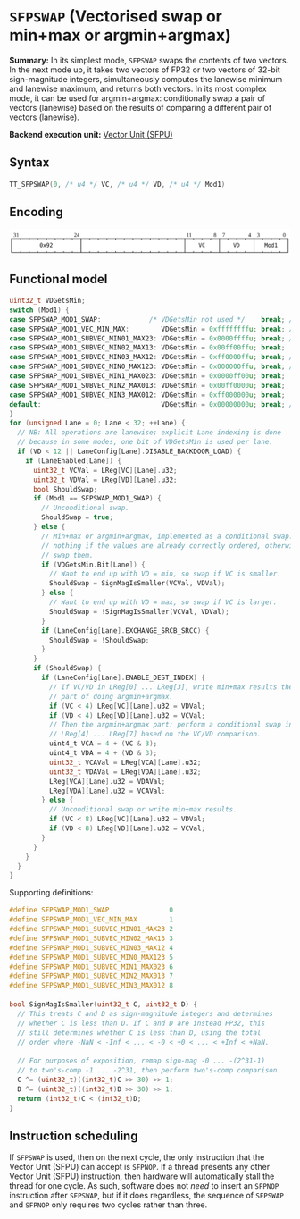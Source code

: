 # `SFPSWAP` (Vectorised swap or min+max or argmin+argmax)

**Summary:** In its simplest mode, `SFPSWAP` swaps the contents of two vectors. In the next mode up, it takes two vectors of FP32 or two vectors of 32-bit sign-magnitude integers, simultaneously computes the lanewise minimum and lanewise maximum, and returns both vectors. In its most complex mode, it can be used for argmin+argmax: conditionally swap a pair of vectors (lanewise) based on the results of comparing a different pair of vectors (lanewise).

**Backend execution unit:** [Vector Unit (SFPU)](VectorUnit.md)

## Syntax

```c
TT_SFPSWAP(0, /* u4 */ VC, /* u4 */ VD, /* u4 */ Mod1)
```

## Encoding

![](../../../Diagrams/Out/Bits32_SFPSWAP.svg)

## Functional model

```c
uint32_t VDGetsMin;
switch (Mod1) {
case SFPSWAP_MOD1_SWAP:            /* VDGetsMin not used */    break; // Unconditional swap of VD and VC.
case SFPSWAP_MOD1_VEC_MIN_MAX:        VDGetsMin = 0xffffffffu; break; // In all lanes, VD = min and VC = max.
case SFPSWAP_MOD1_SUBVEC_MIN01_MAX23: VDGetsMin = 0x0000ffffu; break; // In first 16 lanes, VD = min and VC = max, opposite in last 16 lanes.
case SFPSWAP_MOD1_SUBVEC_MIN02_MAX13: VDGetsMin = 0x00ff00ffu; break;
case SFPSWAP_MOD1_SUBVEC_MIN03_MAX12: VDGetsMin = 0xff0000ffu; break; // In first 8 lanes and last 8 lanes, VD = min and VC = max, opposite in middle 16 lanes.
case SFPSWAP_MOD1_SUBVEC_MIN0_MAX123: VDGetsMin = 0x000000ffu; break; // In first 8 lanes, VD = min and VC = max, opposite in other 24 lanes.
case SFPSWAP_MOD1_SUBVEC_MIN1_MAX023: VDGetsMin = 0x0000ff00u; break;
case SFPSWAP_MOD1_SUBVEC_MIN2_MAX013: VDGetsMin = 0x00ff0000u; break;
case SFPSWAP_MOD1_SUBVEC_MIN3_MAX012: VDGetsMin = 0xff000000u; break;
default:                              VDGetsMin = 0x00000000u; break; // In all lanes, VD = max and VC = min.
}
for (unsigned Lane = 0; Lane < 32; ++Lane) {
  // NB: All operations are lanewise; explicit Lane indexing is done
  // because in some modes, one bit of VDGetsMin is used per lane.
  if (VD < 12 || LaneConfig[Lane].DISABLE_BACKDOOR_LOAD) {
    if (LaneEnabled[Lane]) {
      uint32_t VCVal = LReg[VC][Lane].u32;
      uint32_t VDVal = LReg[VD][Lane].u32;
      bool ShouldSwap;
      if (Mod1 == SFPSWAP_MOD1_SWAP) {
        // Unconditional swap.
        ShouldSwap = true;
      } else {
        // Min+max or argmin+argmax, implemented as a conditional swap: do
        // nothing if the values are already correctly ordered, otherwise
        // swap them.
        if (VDGetsMin.Bit[Lane]) {
          // Want to end up with VD = min, so swap if VC is smaller.
          ShouldSwap = SignMagIsSmaller(VCVal, VDVal);
        } else {
          // Want to end up with VD = max, so swap if VC is larger.
          ShouldSwap = !SignMagIsSmaller(VCVal, VDVal);
        }
        if (LaneConfig[Lane].EXCHANGE_SRCB_SRCC) {
          ShouldSwap = !ShouldSwap;
        }
      }
      if (ShouldSwap) {
        if (LaneConfig[Lane].ENABLE_DEST_INDEX) {
          // If VC/VD in LReg[0] ... LReg[3], write min+max results there as
          // part of doing argmin+argmax.
          if (VC < 4) LReg[VC][Lane].u32 = VDVal;
          if (VD < 4) LReg[VD][Lane].u32 = VCVal;
          // Then the argmin+argmax part: perform a conditional swap in
          // LReg[4] ... LReg[7] based on the VC/VD comparison.
          uint4_t VCA = 4 + (VC & 3);
          uint4_t VDA = 4 + (VD & 3);
          uint32_t VCAVal = LReg[VCA][Lane].u32;
          uint32_t VDAVal = LReg[VDA][Lane].u32;
          LReg[VCA][Lane].u32 = VDAVal;
          LReg[VDA][Lane].u32 = VCAVal;
        } else {
          // Unconditional swap or write min+max results.
          if (VC < 8) LReg[VC][Lane].u32 = VDVal;
          if (VD < 8) LReg[VD][Lane].u32 = VCVal;
        }
      }
    }
  }
}
```

Supporting definitions:
```c
#define SFPSWAP_MOD1_SWAP               0
#define SFPSWAP_MOD1_VEC_MIN_MAX        1
#define SFPSWAP_MOD1_SUBVEC_MIN01_MAX23 2
#define SFPSWAP_MOD1_SUBVEC_MIN02_MAX13 3
#define SFPSWAP_MOD1_SUBVEC_MIN03_MAX12 4
#define SFPSWAP_MOD1_SUBVEC_MIN0_MAX123 5
#define SFPSWAP_MOD1_SUBVEC_MIN1_MAX023 6
#define SFPSWAP_MOD1_SUBVEC_MIN2_MAX013 7
#define SFPSWAP_MOD1_SUBVEC_MIN3_MAX012 8

bool SignMagIsSmaller(uint32_t C, uint32_t D) {
  // This treats C and D as sign-magnitude integers and determines
  // whether C is less than D. If C and D are instead FP32, this
  // still determines whether C is less than D, using the total
  // order where -NaN < -Inf < ... < -0 < +0 < ... < +Inf < +NaN.

  // For purposes of exposition, remap sign-mag -0 ... -(2^31-1)
  // to two's-comp -1 ... -2^31, then perform two's-comp comparison.
  C ^= (uint32_t)((int32_t)C >> 30) >> 1;
  D ^= (uint32_t)((int32_t)D >> 30) >> 1;
  return (int32_t)C < (int32_t)D;
}
```

## Instruction scheduling

If `SFPSWAP` is used, then on the next cycle, the only instruction that the Vector Unit (SFPU) can accept is `SFPNOP`. If a thread presents any other Vector Unit (SFPU) instruction, then hardware will automatically stall the thread for one cycle. As such, software does not _need_ to insert an `SFPNOP` instruction after `SFPSWAP`, but if it does regardless, the sequence of `SFPSWAP` and `SFPNOP` only requires two cycles rather than three.
